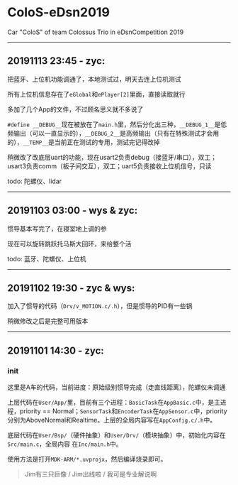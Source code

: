 # ColoS-eDsn2019
Car "ColoS" of team Colossus Trio in eDsnCompetition 2019

---

## 20191113 23:45 - zyc:

把蓝牙、上位机功能调通了，本地测试过，明天去连上位机测试

所有上位机信息存在了`eGlobal`和`ePlayer[2]`里面，直接读取就行

多加了几个App的文件，不过顾名思义就不多说了

`#define __DEBUG__`现在被放在了`main.h`里，然后分化出三种，`__DEBUG_1__`是低频输出（可以一直显示的），`__DEBUG_2__`是高频输出（只有在特殊测试才会用的），`__TEMP__`是当前正在测试的专用，测试完记得改掉

稍微改了改底层uart的功能，现在usart2负责debug（接蓝牙/串口），双工；usart3负责comm（板子间交互），双工；uart5负责接收上位机信号，只读

todo: 陀螺仪、lidar

---

## 20191103 03:00 - wys & zyc:

惯导基本写完了，在寝室地上调的参

现在可以旋转跳跃托马斯大回环，来给整个活

todo: 蓝牙、陀螺仪、上位机

---

## 20191102 19:30 - zyc & wys:

加入了惯导的代码（`Drv/v_MOTION.c/.h`），但是惯导的PID有一些锅

稍微修改之后是完整可用版本

---

## 20191101 14:30 - zyc:

### init

这里是A车的代码，当前进度：原始级别惯导完成（走直线距离），陀螺仪未调通

上层代码在`User/App/`里，目前有三个进程：`BasicTask`在`AppBasic.c`中，是主进程，priority == Normal；`SensorTask`和`EncoderTask`在`AppSensor.c`中，priority分别为AboveNormal和Realtime。上层的全局内容写在`AppConfig.c/.h`中。

底层代码在`User/Bsp/`（硬件抽象）和`User/Drv/`（模块抽象）中，初始化内容在`Src/main.c`，全局内容  在`Inc/main.h`中。

使用方法是打开`MDK-ARM/*.uvprojx`，然后编译烧录即可。

> Jim有三只巨像 / Jim出线啦 / 我可是专业解说啊

